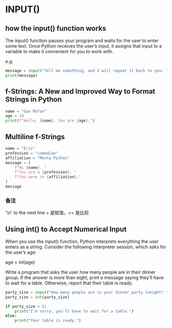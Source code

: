 # INPUT()

## how the input() function works

The input() function pauses your program and waits for the user to enter some text. 
Once Python receives the user’s input, it assigns that input to a variable to make it convenient for you to work with.

e.g.
```py
message = input("Tell me something, and I will repeat it back to you: ")
print(message)
```

## f-Strings: A New and Improved Way to Format Strings in Python

```py
name = "Gao Mofan"
age = 10
print(f"Hello, {name}. You are {age}.")
```

## Multiline f-Strings

```py
name = "Eric"
profession = "comedian"
affiliation = "Monty Python"
message = (
    f"Hi {name}. "
    f"You are a {profession}. "
    f"You were in {affiliation}."
)
message
```

### 备注
'\n' to the next line
= 是赋值，== 是比较

## Using int() to Accept Numerical Input

When you use the input() function, Python interprets everything the user enters as a string. 
Consider the following interpreter session, which asks for the user’s age:

age = int(age)


Write a program that asks the user how many people are in their dinner group. 
If the answer is more than eight, print a message saying they’ll have to wait for a table. 
Otherwise, report that their table is ready.

```python
party_size = input("How many people are in your dinner party tonight? ")
party_size = int(party_size)

if party_size > 8:
    print("I'm sorry, you'll have to wait for a table.")
else:
    print("Your table is ready.")
```
